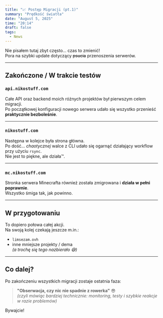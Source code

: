 ```yaml
---
title: "📈 Postęp Migracji (pt.1)"
summary: "Prędkość światła"
date: "August 5, 2025"
time: "20:14"
draft: false
tags:
  - News
---
```


Nie pisałem tutaj zbyt często... czas to zmienić!  
Pora na szybki update dotyczący ~~psucia~~ przenoszenia serwerów.

---

## Zakończone / W trakcie testów

### `api.nikostuff.com`
Całe API oraz backend moich różnych projektów był pierwszym celem migracji.  
Po początkowej konfiguracji nowego serwera udało się wszystko przenieść **praktycznie bezboleśnie**.

---

### `nikostuff.com`
Następna w kolejce była strona główna.  
Po dość... *chaotycznej* walce z CLI udało się ogarnąć działający workflow przy użyciu `rsync`.  
Nie jest to piękne, ale działa™️.

---

### `mc.nikostuff.com`
Stronka serwera Minecrafta również została zmigrowana i **działa w pełni poprawnie**.  
Wszystko śmiga tak, jak powinno.

---

## W przygotowaniu

To dopiero połowa całej akcji.  
Na swoją kolej czekają jeszcze m.in.:

- `limsezam.ovh`
- inne mniejsze projekty / dema  
  _(a trochę się tego nazbierało 😅)_

---

## Co dalej?

Po zakończeniu wszystkich migracji zostaje ostatnia faza:

> **"Obserwacja, czy nic nie spadnie z rowerka"** 😎  
> *(czyli mówiąc bardziej technicznie: monitoring, testy i szybkie reakcje w razie problemów)*

Bywajcie!